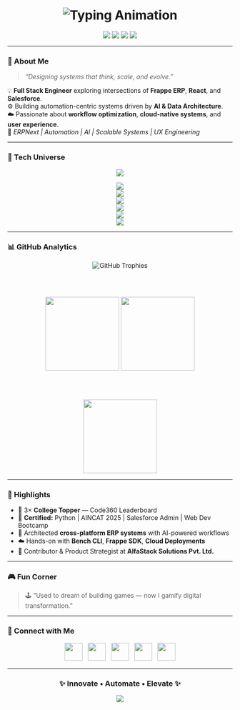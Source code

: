 <!-- 💠 ARYAN BARDE | FUTURISTIC DEVELOPER PORTFOLIO -->
<!-- Theme: Glass Gradient | Palette: Cyan x Mint | Style: Modern Minimal Futuristic -->

<h1 align="center">
  <img src="https://readme-typing-svg.herokuapp.com?font=Orbitron&weight=700&size=30&duration=2500&pause=800&color=00E8D8&center=true&vCenter=true&width=850&lines=Hey+there+👋,+I'm+Aryan+Barde;Full+Stack+Engineer+⚙️+Frappe+%7C+ERPNext+%7C+Salesforce;Crafting+Smart+Systems+with+Cloud+%26+AI" alt="Typing Animation" />
</h1>

<p align="center">
  <a href="https://bento.me/aryanbarde80"><img src="https://img.shields.io/badge/🌐%20Portfolio-bento.me%2Faryanbarde80-00E8D8?style=for-the-badge&logo=vercel&logoColor=white"></a>
  <a href="mailto:aryanbarde80@gmail.com"><img src="https://img.shields.io/badge/✉️%20Email-aryanbarde80%40gmail.com-00FFA3?style=for-the-badge&logo=gmail&logoColor=black"></a>
  <a href="https://linkedin.com/in/aryanbarde80"><img src="https://img.shields.io/badge/LinkedIn-00A0DC?style=for-the-badge&logo=linkedin&logoColor=white"></a>
  <a href="https://x.com/aryan62505"><img src="https://img.shields.io/badge/X-000000?style=for-the-badge&logo=x&logoColor=white"></a>
</p>

---

### 🧭 About Me  
> _“Designing systems that think, scale, and evolve.”_

💡 **Full Stack Engineer** exploring intersections of **Frappe ERP**, **React**, and **Salesforce**.  
⚙️ Building automation-centric systems driven by **AI & Data Architecture**.  
☁️ Passionate about **workflow optimization**, **cloud-native systems**, and **user experience**.  
🎯 *ERPNext | Automation | AI | Scalable Systems | UX Engineering*

---

### 🧩 Tech Universe

<p align="center">
  <img src="https://skillicons.dev/icons?i=react,nextjs,ts,nodejs,python,cpp,tailwind,docker,postgres,mongodb,firebase,linux,git,vercel&theme=light" />
</p>

<div align="center">

<img src="https://img.shields.io/badge/Frappe%20%7C%20ERPNext-Apps%20%7C%20Hooks%20%7C%20Doctypes-00E8D8?style=for-the-badge&logo=frappe&logoColor=white"><br>
<img src="https://img.shields.io/badge/Salesforce-Apex%20%7C%20LWC%20%7C%20Flows-00A1E0?style=for-the-badge&logo=salesforce&logoColor=white"><br>
<img src="https://img.shields.io/badge/Frontend-React%20%7C%20Next.js%20%7C%20Tailwind-61DAFB?style=for-the-badge&logo=react&logoColor=black"><br>
<img src="https://img.shields.io/badge/Backend-Node.js%20%7C%20Express-3C873A?style=for-the-badge&logo=node.js&logoColor=white"><br>
<img src="https://img.shields.io/badge/Databases-PostgreSQL%20%7C%20MongoDB%20%7C%20Firebase-336791?style=for-the-badge&logo=postgresql&logoColor=white"><br>
<img src="https://img.shields.io/badge/DevOps-Docker%20%7C%20Bench%20CLI%20%7C%20Ubuntu-2496ED?style=for-the-badge&logo=docker&logoColor=white">

</div>

---

### 📊 GitHub Analytics

<div align="center">

<img src="https://github-profile-trophy.vercel.app/?username=aryanbarde80&theme=algolia&no-frame=true&margin-w=10&row=1&column=6" alt="GitHub Trophies"/>

<br><br>

<img src="https://github-readme-stats.vercel.app/api?username=aryanbarde80&show_icons=true&theme=transparent&title_color=00E8D8&icon_color=00FFA3&text_color=E6EDF3&hide_border=true" height="165" />
<img src="https://github-readme-stats.vercel.app/api/top-langs/?username=aryanbarde80&layout=compact&theme=transparent&title_color=00FFA3&text_color=E6EDF3&hide_border=true" height="165"/>

<br><br>

<img src="https://github-readme-streak-stats.herokuapp.com?user=aryanbarde80&theme=transparent&fire=00FFA3&ring=00E8D8&currStreakLabel=00FFA3&sideNums=E6EDF3&hide_border=true" height="165" />

</div>

---

### 🏅 Highlights
- 🧠 3× **College Topper** — Code360 Leaderboard  
- 🧩 **Certified:** Python | AINCAT 2025 | Salesforce Admin | Web Dev Bootcamp  
- 💼 Architected **cross-platform ERP systems** with AI-powered workflows  
- ☁️ Hands-on with **Bench CLI**, **Frappe SDK**, **Cloud Deployments**  
- 🚀 Contributor & Product Strategist at **AlfaStack Solutions Pvt. Ltd.**

---

### 🎮 Fun Corner  
> 🕹️ “Used to dream of building games — now I gamify digital transformation.”

---

### 🤝 Connect with Me  

<p align="center">
  <a href="https://linkedin.com/in/aryanbarde80"><img src="https://img.icons8.com/?size=64&id=13930&format=png" height="40" /></a>&nbsp;&nbsp;
  <a href="https://x.com/aryan62505"><img src="https://img.icons8.com/?size=64&id=LoL4bFzqmAa0&format=png" height="40" /></a>&nbsp;&nbsp;
  <a href="https://leetcode.com/aryanbarde80"><img src="https://img.icons8.com/?size=64&id=wDGo581Ea5EJ&format=png" height="40" /></a>&nbsp;&nbsp;
  <a href="https://www.hackerrank.com/aryanbarde80"><img src="https://img.icons8.com/?size=64&id=4Gg6ERkGudnT&format=png" height="40" /></a>&nbsp;&nbsp;
  <a href="https://bento.me/aryanbarde80"><img src="https://img.icons8.com/?size=64&id=9sK5tUz8G7jO&format=png" height="40" /></a>
</p>

---

<h3 align="center">✨ Innovate • Automate • Elevate ✨</h3>

<p align="center">
  <img src="https://capsule-render.vercel.app/api?type=waving&height=100&color=gradient&customColorList=0,2,3,5,30&section=footer" />
</p>
